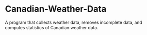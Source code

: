 # Canadian-Weather-Data
A program that collects weather data, removes incomplete data, and computes statistics of Canadian weather data.
